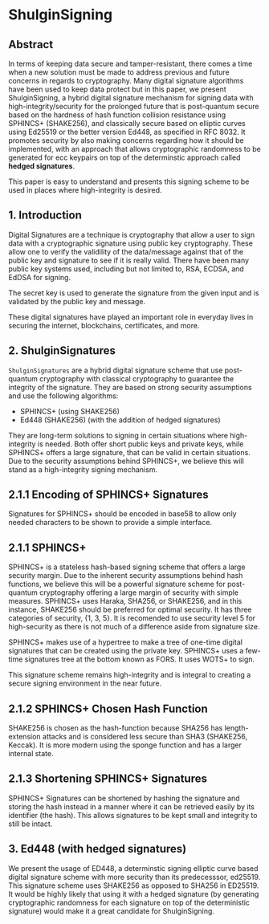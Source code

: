 # ShulginSigning

## Abstract

In terms of keeping data secure and tamper-resistant, there comes a time when a new solution must be made to address previous and future concerns in regards to cryptography. Many digital signature algorithms have been used to keep data protect but in this paper, we present ShulginSigning, a hybrid digital signature mechanism for signing data with high-integrity/security for the prolonged future that is post-quantum secure based on the hardness of hash function collision resistance using SPHINCS+ (SHAKE256), and classically secure based on elliptic curves using Ed25519 or the better version Ed448, as specified in RFC 8032. It promotes security by also making concerns regarding how it should be implemented, with an approach that allows cryptographic randomness to be generated for ecc keypairs on top of the determinstic approach called **hedged signatures**.

This paper is easy to understand and presents this signing scheme to be used in places where high-integrity is desired.

## 1. Introduction

Digital Signatures are a technique is cryptography that allow a user to sign data with a cryptographic signature using public key cryptography. These allow one to verify the validility of the data/message against that of the public key and signature to see if it is really valid. There have been many public key systems used, including but not limited to, RSA, ECDSA, and EdDSA for signing.

The secret key is used to generate the signature from the given input and is validated by the public key and message.

These digital signatures have played an important role in everyday lives in securing the internet, blockchains, certificates, and more.

## 2. ShulginSignatures

`ShulginSignatures` are a hybrid digital signature scheme that use post-quantum cryptography with classical cryptography to guarantee the integrity of the signature. They are based on strong security assumptions and use the following algorithms:

* SPHINCS+ (using SHAKE256)
* Ed448 (SHAKE256) (with the addition of hedged signatures)

They are long-term solutions to signing in certain situations where high-integrity is needed. Both offer short public keys and private keys, while SPHINCS+ offers a large signature, that can be valid in certain situations. Due to the security assumptions behind SPHINCS+, we believe this will stand as a high-integrity signing mechanism.

## 2.1.1 Encoding of SPHINCS+ Signatures

Signatures for SPHINCS+ should be encoded in base58 to allow only needed characters to be shown to provide a simple interface.

## 2.1.1 SPHINCS+

SPHINCS+ is a stateless hash-based signing scheme that offers a large security margin. Due to the inherent security assumptions behind hash functions, we believe this will be a powerful signature scheme for post-quantum cryptography offering a large margin of security with simple measures. SPHINCS+ uses Haraka, SHA256, or SHAKE256, and in this instance, SHAKE256 should be preferred for optimal security. It has three categories of security, {1, 3, 5}. It is recomended to use security level 5 for high-security as there is not much of a difference aside from signature size.

SPHINCS+ makes use of a hypertree to make a tree of one-time digital signatures that can be created using the private key. SPHINCS+ uses a few-time signatures tree at the bottom known as FORS. It uses WOTS+ to sign.

This signature scheme remains high-integrity and is integral to creating a secure signing environment in the near future.

## 2.1.2 SPHINCS+ Chosen Hash Function

SHAKE256 is chosen as the hash-function because SHA256 has length-extension attacks and is considered less secure than SHA3 (SHAKE256, Keccak). It is more modern using the sponge function and has a larger internal state.

## 2.1.3 Shortening SPHINCS+ Signatures

SPHINCS+ Signatures can be shortened by hashing the signature and storing the hash instead in a manner where it can be retrieved easily by its identifier (the hash). This allows signatures to be kept small and integrity to still be intact.

## 3. Ed448 (with hedged signatures)

We present the usage of ED448, a determinstic signing elliptic curve based digital signature scheme with more security than its predecesssor, ed25519. This signature scheme uses SHAKE256 as opposed to SHA256 in ED25519. It would be highly likely that using it with a hedged signature (by generating cryptographic randomness for each signature on top of the deterministic signature) would make it a great candidate for ShulginSigning.
